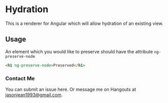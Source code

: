 # Hydration

This is a renderer for Angular which will allow hydration of an existing view.

## Usage

An element which you would like to preserve should have the attribute ```ng-preserve-node```

```html
<h1 ng-preserve-node>Preserved</h1>
```

### Contact Me

You can submit an issue here. Or message me on Hangouts at jasonjean1993@gmail.com.
